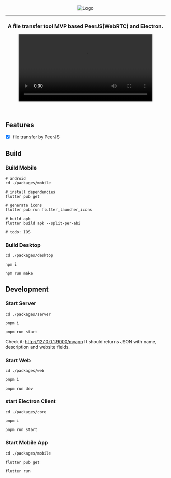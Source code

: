 <div align="center">
  <img src="./packages/core/icons/icon.ico" alt="Logo" />
  <hr />
  <h3>A file transfer tool MVP based PeerJS(WebRTC) and Electron.</h3>

  <figure>
    <video src="./example.mp4" width="420" controls></video>
    <figcaption>
      <!-- <p align="center">自由的 Markdown 管理工具。</p> -->
    </figcaption>
  </figure>
</div>

<br />

## Features
- [x] file transfer by PeerJS

## Build

### Build Mobile
```shell
# android
cd ./packages/mobile

# install dependencies
flutter pub get

# generate icons
flutter pub run flutter_launcher_icons

# build apk
flutter build apk --split-per-abi

# todo: IOS
```

### Build Desktop
```shell
cd ./packages/desktop

npm i

npm run make
```

## Development

### Start Server

```shell
cd ./packages/server

pnpm i

pnpm run start
```

Check it: http://127.0.0.1:9000/myapp It should returns JSON with name, description and website fields.

### Start Web

```shell
cd ./packages/web

pnpm i

pnpm run dev
```

### start Electron Client

```shell
cd ./packages/core

pnpm i

pnpm run start
```

### Start Mobile App

```shell
cd ./packages/mobile

flutter pub get

flutter run
```
